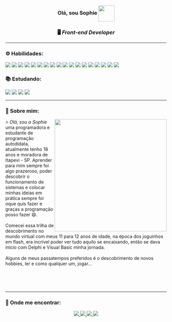 <div align="center">
   <h3> Olá, sou Sophie <img src="https://c.tenor.com/HqyvGWPLC5UAAAAi/lain-serial-experiments-lain.gif" width="50" height="50"  align="center" />
   <h3> 🖥️ <i>Front-end Developer</i> </h3>
</div>
  <hr></hr>
<div>
  <h3> ⚙️ Habilidades: </h3>
  <img src="https://img.shields.io/badge/html5-%23E34F26.svg?style=for-the-badge&logo=html5&logoColor=white" />
  <img src="https://img.shields.io/badge/css3-%231572B6.svg?style=for-the-badge&logo=css3&logoColor=white" />
  <img src="https://img.shields.io/badge/SASS-hotpink.svg?style=for-the-badge&logo=SASS&logoColor=white" />
  <img src="https://img.shields.io/badge/javascript-%23323330.svg?style=for-the-badge&logo=javascript&logoColor=%23F7DF1E" />
  <img src="https://img.shields.io/badge/typescript-%23007ACC.svg?style=for-the-badge&logo=typescript&logoColor=white" />
  <img src="https://img.shields.io/badge/react-%2320232a.svg?style=for-the-badge&logo=react&logoColor=%2361DAFB" />
  <img src="https://img.shields.io/badge/redux-%23593d88.svg?style=for-the-badge&logo=redux&logoColor=white" />
  <img src="https://img.shields.io/badge/bootstrap-%23563D7C.svg?style=for-the-badge&logo=bootstrap&logoColor=white" />
  <img src="https://img.shields.io/badge/chakra-%234ED1C5.svg?style=for-the-badge&logo=chakraui&logoColor=white" />
  <img src="https://img.shields.io/badge/styled--components-DB7093?style=for-the-badge&logo=styled-components&logoColor=white" />
  <img src="https://img.shields.io/badge/tailwindcss-%2338B2AC.svg?style=for-the-badge&logo=tailwind-css&logoColor=white" />
  <img src="https://img.shields.io/badge/MUI-%230081CB.svg?style=for-the-badge&logo=mui&logoColor=white" />
  <img src="https://img.shields.io/badge/jquery-%230769AD.svg?style=for-the-badge&logo=jquery&logoColor=white" />
  <img src="https://img.shields.io/badge/JWT-black?style=for-the-badge&logo=JSON%20web%20tokens" />
  <img src="https://img.shields.io/badge/yarn-%232C8EBB.svg?style=for-the-badge&logo=yarn&logoColor=white"/>
  <img src="https://img.shields.io/badge/git-%23F05033.svg?style=for-the-badge&logo=git&logoColor=white" />
  <img src="https://img.shields.io/badge/Linux-FCC624?style=for-the-badge&logo=linux&logoColor=black" />
  <img src="https://github-readme-stats.vercel.app/api/top-langs/?username=sophiecalixto&layout=compact&theme=omni" />
  <h3> 📚 Estudando: </h3>
  <img src="https://img.shields.io/badge/python-3670A0?style=for-the-badge&logo=python&logoColor=ffdd54" />
  <img src="https://img.shields.io/badge/-GraphQL-E10098?style=for-the-badge&logo=graphql&logoColor=white" />
  <img src="https://img.shields.io/badge/dart-%230175C2.svg?style=for-the-badge&logo=dart&logoColor=white" />
  <img src="https://img.shields.io/badge/react_native-%2320232a.svg?style=for-the-badge&logo=react&logoColor=%2361DAFB"/>
</div>
<hr></hr>
<div>
   <h3> 👋 Sobre mim: </h3>

   <img src="https://64.media.tumblr.com/e268a670c258656a5f1336e99c9d342a/92915ad4ed73cc67-b1/s2048x3072/e73296020c1f1ae0ddb54725da54130389e09d67.pnj"  width ="350" height="350" align="right"/>

   <p>  <i> > Olá, sou a Sophie </i> uma programadora e estudante de programação autodidata, atualmente tenho 18 anos e moradora de Itapevi - SP. Aprender para mim sempre foi algo prazeroso, poder descobrir o funcionamento de sistemas e colocar minhas ideias em prática sempre foi oque quis fazer e graças a programação posso fazer 😄.<br><br>
  Comecei essa trilha de descobrimento no mundo virtual com meus 11 para 12 anos de idade, na época dos joguinhos em flash, era incrível poder ver tudo aquilo se encaixando, então se dava inicio com Delphi e Visual Basic minha jornada.<br><br>
  Alguns de meus passatempos preferidos é o descobrimento de novos hobbies, ler e como qualquer um, jogar... <br><br>
   </p><br><br>
   <hr></hr>
   <h3> 📌 Onde me encontrar: </h3>
   
   <div align="center">
     <a href="https://www.linkedin.com/in/sophiecalixto/" target="_blank"><img src="https://img.shields.io/badge/linkedin-%230077B5.svg?style=for-the-badge&logo=linkedin&logoColor=white"</a>
     <a href="https://twitter.com/SophieCalixto" target="_blank"><img src="https://img.shields.io/badge/Twitter-%231DA1F2.svg?style=for-the-badge&logo=Twitter&logoColor=white"</a>
      <a href="https://api.whatsapp.com/send?phone=5519983710135&text=Ol%C3%A1,%20acessei%20seu%20Link%20Personalizado%20What%27s%20Link" target="_blank"><img src="https://img.shields.io/badge/WhatsApp-25D366?style=for-the-badge&logo=whatsapp&logoColor=white"</a>
     <a href="https://discord.gg/VHZknj3C" target="_blank"><img src="https://img.shields.io/badge/%3CServer%3E-%237289DA.svg?style=for-the-badge&logo=discord&logoColor=white"</a>
   </div>

</div>
